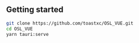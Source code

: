 
## Getting started
```bash
git clone https://github.com/toastxc/OSL_VUE.git
cd OSL_VUE
yarn tauri:serve
```
